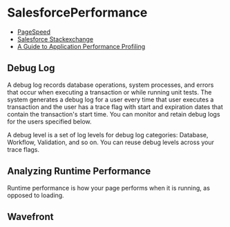 # SalesforcePerformance

* [PageSpeed](https://developers.google.com/speed/pagespeed/insights/)
* [Salesforce Stackexchange](https://salesforce.stackexchange.com)
* [A Guide to Application Performance Profiling](https://developer.salesforce.com/page/A_Guide_to_Application_Performance_Profiling_in_Force.com)

## Debug Log
A debug log records database operations, system processes, and errors that occur when executing a transaction or while running unit tests. The system generates a debug log for a user every time that user executes a transaction and the user has a trace flag with start and expiration dates that contain the transaction's start time. You can monitor and retain debug logs for the users specified below.

A debug level is a set of log levels for debug log categories: Database, Workflow, Validation, and so on. You can reuse debug levels across your trace flags.

## Analyzing Runtime Performance

Runtime performance is how your page performs when it is running, as opposed to loading. 

## Wavefront
